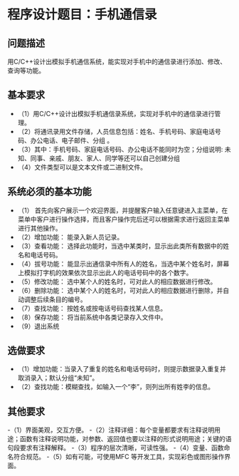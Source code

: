 # 程序设计题目：手机通信录

## 问题描述
用C/C++设计出模拟手机通信系统，能实现对手机中的通信录进行添加、修改、查询等功能。

## 基本要求
- （1）用C/C++设计出模拟手机通信录系统，实现对手机中的通信录进行管理。
- （2）将通讯录用文件存储，人员信息包括：姓名、手机号码、家庭电话号码、办公电话、电子邮件、分组 。
- （3）其中：手机号码、家庭电话号码、办公电话不能同时为空；分组说明: 未知、同事、亲戚、朋友、家人、同学等还可以自己创建分组
- （4）文件类型可以是文本文件或二进制文件。

## 系统必须的基本功能
- （1） 首先向客户展示一个欢迎界面，并提醒客户输入任意键进入主菜单，在菜单中客户进行操作选择，而且客户操作完后还可以根据需求进行返回主菜单进行其他操作。
- （2）增加功能：
     能录入新人员记录。
- （3）查看功能：
    选择此功能时，当选中某类时，显示出此类所有数据中的姓名和电话号码。
- （4）拔号功能：
    能显示出通信录中所有人的姓名，当选中某个姓名时，屏幕上模拟打字机的效果依次显示出此人的电话号码中的各个数字。 
- （5）修改功能：
   选中某个人的姓名时，可对此人的相应数据进行修改。
- （6）删除功能：
选中某个人的姓名时，可对此人的相应数据进行删除，并自动调整后续条目的编号。 
- （7）查找功能：
按姓名或按电话号码查找某人信息。
- （8）保存功能：
将当前系统中各类记录存入文件中。
- （9）退出系统
## 选做要求
- （1）增加功能：当录入了重复的姓名和电话号码时，则提示数据录入重复并取消录入；默认分组“未知”。
- （2）查找功能：模糊查找，如输入一个“李”，则列出所有姓李的信息。

## 其他要求
-（1）界面美观，交互方便。
-（2）注释详细：每个变量都要求有注释说明用途；函数有注释说明功能，对参数、返回值也要以注释的形式说明用途；关键的语句段要求有注释解释。
-（3）程序的层次清晰，可读性强。
-（4）变量、函数命名符合规范。
-（5）如有可能，可使用MFC 等开发工具，实现彩色或图形操作界面。
